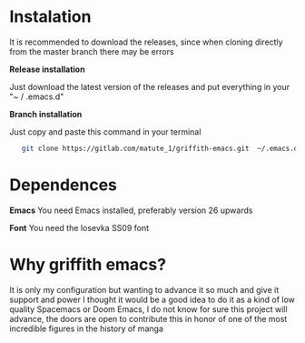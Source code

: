 
# Instalation

It is recommended to download the releases, since when cloning directly from the master branch there may be errors

**Release installation**

Just download the latest version of the releases and put everything in your "~ / .emacs.d"

**Branch installation**

Just copy and paste this command in your terminal

```sh
   git clone https://gitlab.com/matute_1/griffith-emacs.git  ~/.emacs.d
   ```

#  Dependences

**Emacs**
You need Emacs installed, preferably version 26 upwards

**Font**
You need the Iosevka SS09 font


# Why griffith emacs?

It is only my configuration but wanting to advance it so much and give it support and power I thought it would be a good idea to do it as a kind of low quality Spacemacs or Doom Emacs, I do not know for sure this project will advance, the doors are open to contribute this in honor of one of the most incredible figures in the history of manga

